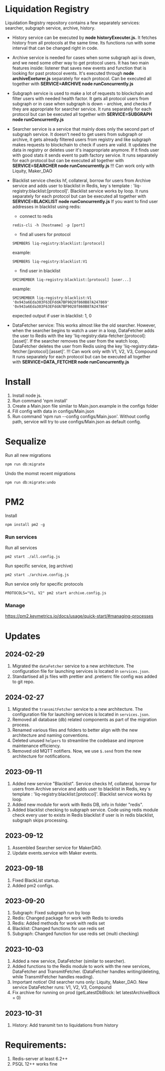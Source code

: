 # Liquidation Registry

Liquidation Registry repository contains a few separately services: searcher, subgraph service, archive, history.

- History service can be executed by **node historyExecuter.js.** It fetches history from all protocols at the same time. Its functions run with some interval that can be changed right in code.

- Archive service is needed for cases when some subgraph api is down, and we need some other way to get protocol users. It has two main features inside: listener that saves new events and function that is looking for past protocol events.
  It's executed through **node archiveExeturer.js** separately for each protocol. Can be executed all together with **SERVICE=ARCHIVE node runConcurrently.js**

- Subgraph service is used to make a lot of requests to blockchain and filter users with needed health factor. It gets all protocol users from subgraph or in case when subgraph is down - archive, and checks if they are appropriate for searcher service.
  It runs separately for each protocol but can be executed all together with **SERVICE=SUBGRAPH node runConcurrently.js**

- Searcher service is a service that mainly does only the second part of subgraph service. It doesn't need to get users from subgraph or archive, it gets already filtered users from registry and like subgraph makes requests to blockchain to check if users are valid.
  It updates the data in registry or deletes user it's inappropriate anymore. If it finds user with good stats it sends event to path factory service.
  It runs separately for each protocol but can be executed all together with **SERVICE=SEARCHER node runConcurrently.js**
  !!! Can work only with Liquity, Maker_DAO

- Blacklist service checks hf, collateral, borrow for users from Archive service and
  adds user to blacklist in Redis, key`s template : 'liq-registry:blacklist:[protocol]'. Blacklist service
  works by loop.
  It runs separately for each protocol but can be executed all together with **SERVICE=BLACKLIST node runConcurrently.js**
  If you want to find user addresses in blacklist using redis:

  - connect to redis

  ```
  redis-cli -h [hostname] -p [port]
  ```

  - find all users for protocol

  ```
  SMEMBERS liq-registry:blacklist:[protocol]
  ```

  example:

  ```
  SMEMBERS liq-registry:blacklist:V1
  ```

  - find user in blacklist

  ```
  SMISMEMBER liq-registry:blacklist:[protocol] [user...]
  ```

  example:

  ```
  SMISMEMBER liq-registry:blacklist:V1 '0x943a6Eda303F63EFddA7BF9028f860B87A247869' '0x943a6Eda303F63EFddA7BF9028f860B87A247864'
  ```

  expected output if user in blacklist: 1, 0

- DataFetcher service: This works almost like the old searcher. However, when the searcher begins to watch a user in a loop, DataFetcher adds the user to Redis with the key 'liq-registry:data-fetcher:[protocol]:[asset]'. If the searcher removes the user from the watch loop, DataFetcher deletes the user from Redis using the key 'liq-registry:data-fetcher:[protocol]:[asset]'.
  !!! Can work only with V1, V2, V3, Compound
  It runs separately for each protocol but can be executed all together with **SERVICE=DATA_FETCHER node runConcurrently.js**

# Install

1. Install node js.
2. Run command 'npm install'
3. Create a Main.json file similar to Main.json.example in the configs folder
4. Fill config with data in configs/Main.json
5. Run command 'npm run <service> --config configs/Main.json'. Without config path, service will try to use configs/Main.json as default config.

# Sequalize

Run all new migrations

```
npm run db:migrate
```

Undo the momst recent migrations

```
npm run db:migrate:undo
```

# PM2

Install

```
npm install pm2 -g
```

### Run services

Run all services

```
pm2 start ./all.config.js
```

Run specific service, (eg archive)

```
pm2 start ./archive.config.js
```

Run service only for specific protocols

```
PROTOCOLS="V1, V2" pm2 start archive.config.js
```

### Manage

https://pm2.keymetrics.io/docs/usage/quick-start/#managing-processes

# Updates

## 2024-02-29

1. Migrated the `dataFetcher` service to a new architecture. The configuration file for launching services is located in `services.json`.
2. Standartised all js files with prettier and .pretierrc file config was added to git repo.

## 2024-02-27

1. Migrated the `transmitFetcher` service to a new architecture. The configuration file for launching services is located in `services.json`.
2. Removed all database (db) related components as part of the migration process.
3. Renamed various files and folders to better align with the new architecture and naming conventions.
4. Deleted unused `helpers` to streamline the codebase and improve maintenance efficiency.
5. Removed old MQTT notifiers. Now, we use `$.send` from the new architecture for notifications.

## 2023-09-11

1. Added new service "Blacklist". Service checks hf, collateral, borrow for users from Archive service and
   adds user to blacklist in Redis, key`s template : 'liq-registry:blacklist:[protocol]'. Blacklist service
   works by loop.
2. Added new module for work with Redis DB, info in folder "redis".
3. Added blacklist checking to subgraph service. Code using redis module check every user to exists in Redis blacklist
   if user is in redis blacklist, subgraph skips processing.

## 2023-09-12

1. Assembled Searcher service for MakerDAO.
2. Update events.service with Maker events.

## 2023-09-18

1. Fixed BlackList startup.
2. Added pm2 configs.

## 2023-09-20

1. Subgraph: Fixed subgraph run by loop
2. Redis: Changed package for work with Redis to ioredis
3. Redis: Added methods for work with redis set
4. Blacklist: Changed functions for use redis set
5. Subgraph: Changed function for use redis set (multi checking)

## 2023-10-03

1. Added a new service, DataFetcher (similar to searcher).
2. Added functions to the Redis module to work with the new services, DataFetcher and TransmitFetcher. (DataFetcher handles writing/deleting, while TransmitFetcher handles reading).
3. Important notice! Old searcher runs only: Liquity, Maker_DAO. New service DataFetcher runs: V1, V2, V3, Compound
4. Fix archive for running on prod (getLatestDbBlock: let latestArchiveBlock = 0)

## 2023-10-31

1. History: Add transmit txn to liquidations from history

# Requirements:

1. Redis-server at least 6.2++
2. PSQL 12++ works fine
